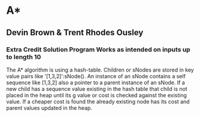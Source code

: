 # A* 
## Devin Brown & Trent Rhodes Ousley 
### Extra Credit Solution Program Works as intended on inputs up to length 10

The A* algorithm is using a hash-table.  Children or sNodes are stored in key value pairs like '[1,3,2]':sNode().  An instance of an sNode contains a self sequence like [1,3,2] also a pointer to a parent instance of an sNode.  If a new child has a sequence value existing in the hash table that child is not placed in the heap until its g value or cost is checked against the existing value.  If a cheaper cost is found the already existing node has its cost and parent values updated in the heap.
